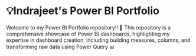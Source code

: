 # 💡Indrajeet's Power BI Portfolio

Welcome to my Power BI Portfolio repository!! 🚀
This repository is a comprehensive showcase of Power BI dashboards, highlighting my expertise in dashboard creation, including building measures, columns, and transforming raw data using Power Query 📊

